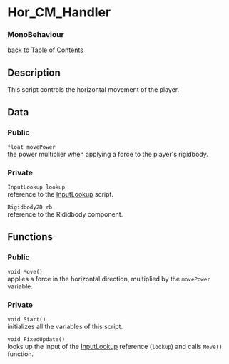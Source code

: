 # Hor_CM_Handler    
### MonoBehaviour

[back to Table of Contents](/Assets/Scripts/Character/TableOfContents.md)
<br>

## Description
This script controls the horizontal movement of the player.


## Data

### Public 

`float movePower`  
the power multiplier when applying a force to the player's rigidbody.

### Private

`InputLookup lookup`   
reference to the [InputLookup](/Assets/Scripts/Character/Movement/InputLookup.md) script.

`Rigidbody2D rb`  
reference to the Rididbody component.

## Functions

### Public 

`void Move()`  
applies a force in the horizontal direction, multiplied by the `movePower` variable.

### Private

`void Start()`  
initializes all the variables of this script.

`void FixedUpdate()`  
looks up the input of the [InputLookup](/Assets/Scripts/Character/Movement/InputLookup.md) reference (`lookup`) and calls `Move()` function.